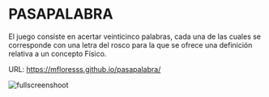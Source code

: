 # PASAPALABRA

El juego consiste en acertar veinticinco palabras, cada una de las cuales se corresponde con una letra del rosco para la que se ofrece una definición relativa a un concepto Físico.

URL: https://mfloresss.github.io/pasapalabra/

![fullscreenshoot](https://user-images.githubusercontent.com/83368262/140759886-da2b5603-cb2f-4dc8-892f-2c05f0e4b656.jpg)
